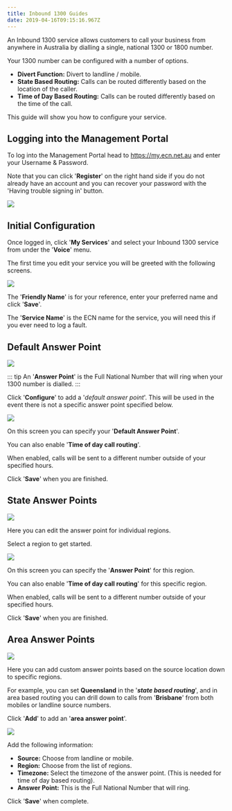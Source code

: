 ```yaml
---
title: Inbound 1300 Guides
date: 2019-04-16T09:15:16.967Z
---
```

An Inbound 1300 service allows customers to call your business from anywhere in Australia by dialling a single, national 1300 or 1800 number.

Your 1300 number can be configured with a number of options.

* **Divert Function:** Divert to landline / mobile.
* **State Based Routing:** Calls can be routed differently based on the location of the caller.
* **Time of Day Based Routing:** Calls can be routed differently based on the time of the call.

This guide will show you how to configure your service.

## Logging into the Management Portal

To log into the Management Portal head to <https://my.ecn.net.au> and enter your Username & Password.

Note that you can click '**Register**' on the right hand side if you do not already have an account and you can recover your password with the 'Having trouble signing in' button.

![](/images/screen-shot-2019-04-15-at-2.49.17-pm.png)

## Initial Configuration

Once logged in, click '**My Services**' and select your Inbound 1300 service from under the '**Voice**' menu.

The first time you edit your service you will be greeted with the following screens.

<img style="width: auto; height: auto;" src="/images/inbound1300-2.png">

The '**Friendly Name**' is for your reference, enter your preferred name and click '**Save**'.

The '**Service Name**' is the ECN name for the service, you will need this if you ever need to log a fault.

## Default Answer Point

<img style="width: auto; height: auto;" src="/images/inbound1300-3.png">

::: tip
An '**Answer Point**' is the Full National Number that will ring when your 1300 number is dialled.
:::

Click '**Configure**' to add a '_default answer point_'. This will be used in the event there is not a specific answer point specified below.

<img style="width: auto; height: auto;" src="/images/inbound1300-6.png">

On this screen you can specify your '**Default Answer Point**'.

You can also enable '**Time of day call routing**'.

When enabled, calls will be sent to a different number outside of your specified hours.

Click '**Save**' when you are finished.

## State Answer Points

<img style="width: auto; height: auto;" src="/images/inbound1300-4.png">

Here you can edit the answer point for individual regions.

Select a region to get started.

<img style="width: auto; height: auto;" src="/images/inbound1300-7.png">

On this screen you can specify the '**Answer Point**' for this region.

You can also enable '**Time of day call routing**' for this specific region.

When enabled, calls will be sent to a different number outside of your specified hours.

Click '**Save**' when you are finished.

## Area Answer Points

<img style="width: auto; height: auto;" src="/images/inbound1300-5.png">

Here you can add custom answer points based on the source location down to specific regions. 

For example, you can set **Queensland** in the '_**state based routing**_', and in area based routing you can drill down to calls from '**Brisbane**' from both mobiles or landline source numbers.

Click '**Add**' to add an '**area answer point**'.

<img style="width: auto; height: auto;" src="/images/inbound1300-8.png">

Add the following information:
* **Source:** Choose from landline or mobile.
* **Region:** Choose from the list of regions.
* **Timezone:** Select the timezone of the answer point. (This is needed for time of day based routing).
* **Answer Point:** This is the Full National Number that will ring.

Click '**Save**' when complete.
